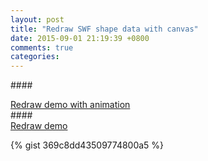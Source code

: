 ```yaml
---
layout: post
title: "Redraw SWF shape data with canvas"
date: 2015-09-01 21:19:39 +0800
comments: true
categories: 
---
```


####<div><a href='/assets/redraw-shape/' target='_blank'>Redraw demo with animation</a></div>
####<div><a href='/assets/redraw-shape/demo.html' target='_blank'>Redraw demo</a></div>

<!-- more -->
{% gist 369c8dd43509774800a5 %}